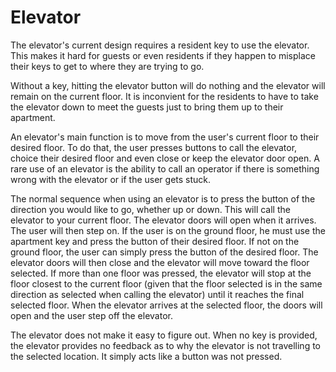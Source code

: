 # Elevator

The elevator's current design requires a resident key to use the elevator. This makes it hard for guests or even residents if they happen to misplace their keys to get to where they are trying to go.

Without a key, hitting the elevator button will do nothing and the elevator will remain on the current floor. It is inconvient for the residents to have to take the elevator down to meet the guests just to bring them up to their apartment.


An elevator's main function is to move from the user's current floor to their desired floor. To do that, the user presses buttons to call the elevator, choice their desired floor and even close or keep the elevator door open. A rare use of an elevator is the ability to call an operator if there is something wrong with the elevator or if the user gets stuck.

The normal sequence when using an elevator is to press the button of the direction you would like to go, whether up or down. This will call the elevator to your current floor.
The elevator doors will open when it arrives. The user will then step on. If the user is on the ground floor, he must use the apartment key and press the button of their desired floor. If not on the ground floor, the user can simply press the button of the desired floor. 
The elevator doors will then close and the elevator will move toward the floor selected. If more than one floor was pressed, the elevator will stop at the floor closest to the current floor (given that the floor selected is in the same direction as selected when calling the elevator) until it reaches the final selected floor. 
When the elevator arrives at the selected floor, the doors will open and the user step off the elevator.

The elevator does not make it easy to figure out. When no key is provided, the elevator provides no feedback as to why the elevator is not travelling to the selected location. It simply acts like a button was not pressed. 
